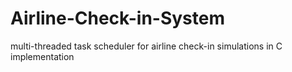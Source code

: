 # Airline-Check-in-System
multi-threaded task scheduler for airline check-in simulations in C implementation
